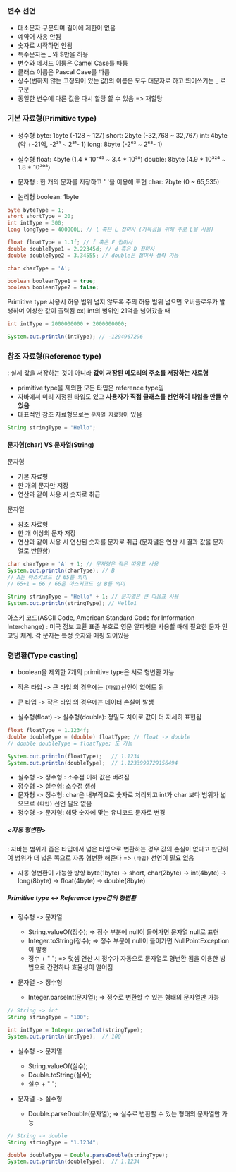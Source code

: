 ### 변수 선언
- 대소문자 구분되며 길이에 제한이 없음
- 예약어 사용 안됨
- 숫자로 시작하면 안됨
- 특수문자는 _ 와 $만을 허용
- 변수와 메서드 이름은 Camel Case를 따름
- 클래스 이름은 Pascal Case를 따름
- 상수(변하지 않는 고정되어 있는 값)의 이름은 모두 대문자로 하고 띄어쓰기는 _  로 구분
- 동일한 변수에 다른 값을 다시 할당 할 수 있음 => 재할당

### 기본 자료형(Primitive type)
- 정수형
	byte:  1byte (-128 ~ 127)
	short:  2byte (-32,768 ~ 32,767)
	int:  4byte (약 +-21억, -2³¹ ~ 2³¹- 1)
	long:  8byte (-2⁶³ ~ 2⁶³- 1)

- 실수형
	float:  4byte (1.4 * 10⁻⁴⁵ ~ 3.4 * 10³⁸)
	double:  8byte (4.9 * 10³²⁴ ~ 1.8 * 10³⁰⁸)

- 문자형
	: 한 개의 문자를 저장하고  ' '을 이용해 표현
	char:  2byte (0 ~ 65,535)

- 논리형
	boolean:  1byte

```Java
byte byteType = 1;
short shortType = 20;
int intType = 300;
long longType = 400000L; // l 혹은 L 접미사 (가독성을 위해 주로 L을 사용)

float floatType = 1.1f; // f 혹은 F 접미사
double doubleType1 = 2.22345d; // d 혹은 D 접미사
double doubleType2 = 3.34555; // double은 접미사 생략 가능

char charType = 'A';

boolean booleanType1 = true;
boolean booleanType2 = false;
```
Primitive type 사용시 허용 범위 넘지 않도록 주의
허용 범위 넘으면 오버플로우가 발생하며 이상한 값이 출력됨
ex) int의 범위인 21억을 넘어갔을 때
```Java
int intType = 2000000000 + 2000000000;

System.out.println(intType); // -1294967296
```

### 참조 자료형(Reference type)
: 실제 값을 저장하는 것이 아니라 **값이 저장된 메모리의 주소를 저장하는 자료형**
- primitive type을 제외한 모든 타입은 reference type임
- 자바에서 미리 지정된 타입도 있고 **사용자가 직접 클래스를 선언하여 타입을 만들 수 있음**
- 대표적인 참조 자료형으로는 `문자열 자료형`이 있음
```Java
String stringType = "Hello";
```

#### 문자형(char) VS 문자열(String) 

문자형
- 기본 자료형
- 한 개의 문자만 저장
- 연산과 같이 사용 시 숫자로 취급

문자열
- 참조 자료형
- 한 개 이상의 문자 저장
- 연산과 같이 사용 시 연산된 숫자를 문자로 취급 (문자열은 연산 시 결과 값을 문자열로 반환함)

```Java
char charType = 'A' + 1; // 문자형은 작은 따옴표 사용
System.out.println(charType); // B
// A는 아스키코드 상 65를 의미
// 65+1 = 66 / 66은 아스키코드 상 B를 의미

String stringType = "Hello" + 1; // 문자열은 큰 따옴표 사용
System.out.println(stringType); // Hello1
```
아스키 코드(ASCII Code, American Standard Code for Information Interchange)
: 미국 정보 교환 표준 부호로 영문 알파벳을 사용할 때에 필요한 문자 인코딩 체계. 각 문자는 특정 숫자와 매핑 되어있음


### 형변환(Type casting)

- boolean을 제외한 7개의 primitive type은 서로 형변환 가능
- 작은 타입 -> 큰 타입 의 경우에는 `(타입)`선언이 없어도 됨
- 큰 타입 -> 작은 타입 의 경우에는 데이터 손실이 발생

- 실수형(float) -> 실수형(double): 정밀도 차이로 값이 더 자세히 표현됨
```Java
float floatType = 1.1234f;
double doubleType = (double) floatType; // float -> double
// double doubleType = floatType; 도 가능

System.out.println(floatType);   // 1.1234
System.out.println(doubleType);  // 1.1233999729156494
```
- 실수형 -> 정수형 : 소수점 이하 값은 버려짐
- 정수형 -> 실수형: 소수점 생성
- 문자형 -> 정수형: char은 내부적으로 숫자로 처리되고 int가 char 보다 범위가 넓으므로 `(타입)` 선언 필요 없음
- 정수형 -> 문자형: 해당 숫자에 맞는 유니코드 문자로 변경

##### <자동 형변환>
: 자바는 범위가 좁은 타입에서 넓은 타입으로 변환하는 경우 값의 손실이 없다고 판단하여 범위가 더 넓은 쪽으로 자동 형변환 해준다 => `(타입)` 선언이 필요 없음
- 자동 형변환이 가능한 방향
	byte(1byte) -> short, char(2byte) -> int(4byte) -> long(8byte) -> float(4byte) -> double(8byte)


##### Primitive type <-> Reference type간의 형변환
- 정수형 -> 문자열
	- String.valueOf(정수);  => 정수 부분에 null이 들어가면 문자열 null로 표현
	- Integer.toString(정수);  => 정수 부분에 null이 들어가면 NullPointException이 발생
	- 정수 + " ";  => 덧셈 연산 시 정수가 자동으로 문자열로 형변환 됨을 이용한 방법으로 간편하나 효율성이 떨어짐

- 문자열 -> 정수형
	- Integer.parseInt(문자열);  => 정수로 변환할 수 있는 형태의 문자열만 가능
```Java
// String -> int
String stringType = "100";

int intType = Integer.parseInt(stringType);
System.out.println(intType);  // 100
```

- 실수형 -> 문자열
	- String.valueOf(실수);
	- Double.toString(실수);
	- 실수 + " ";

- 문자열 -> 실수형
	- Double.parseDouble(문자열); => 실수로 변환할 수 있는 형태의 문자열만 가능
```Java
// String -> double
String stringType = "1.1234";

double doubleType = Double.parseDouble(stringType);
System.out.println(doubleType);  // 1.1234
```